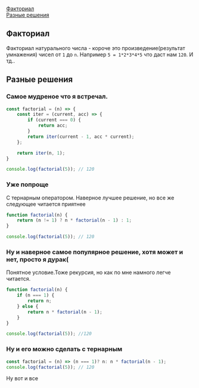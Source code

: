 [Факториал](#Факториал)<br>
[Разные решения](#Разные-решения)<br>

## Факториал
Факториал натурального числа - короче это произведение(результат умнажения) чисел от `1` до `n`. Например `5 = 1*2*3*4*5` что даст нам `120`. И тд..
## Разные решения
### Самое мудреное что я встречал.
```javaScript
const factorial = (n) => {
    const iter = (current, acc) => {
        if (current === 0) {
            return acc;
        }
        return iter(current - 1, acc * current);
    };

    return iter(n, 1);
}

console.log(factorial(5)); // 120
```
### Уже попроще 
С тернарным оператором. Наверное лучшее решение, но все же следующее читается приятнее
```javaScript
function factorial(n) {
    return (n != 1) ? n * factorial(n - 1) : 1;
}

console.log(factorial(5)); // 120
```
### Ну и наверное самое популярное решение, хотя может и нет, просто я дурак(
Понятное условие.Тоже рекурсия, но как по мне намного легче читается.
```javaScript
function factorial(n) {
    if (n === 1) { 
        return n;
    } else {
        return n * factorial(n - 1);
    }
}

console.log(factorial(5)); //120
```
### Ну и его можно сделать с тернарным
```javaScript
const factorial = (n) => (n === 1)? n: n * factorial(n - 1);
console.log(factorial(5)); // 120

```
Ну вот и все
